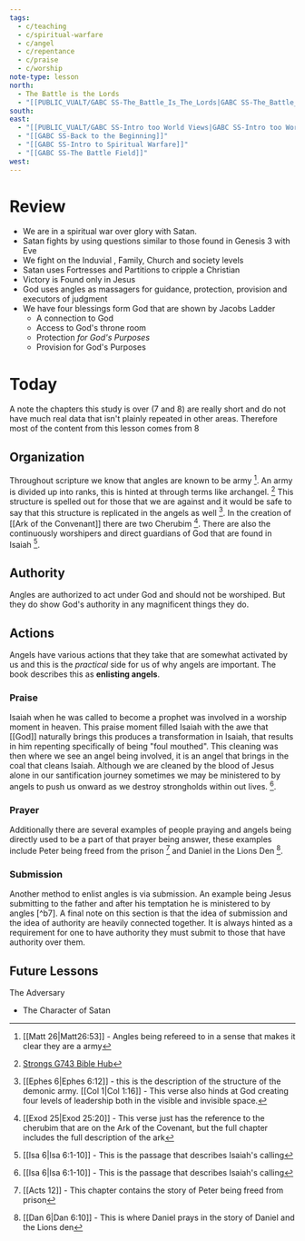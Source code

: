 ```yaml
---
tags:
  - c/teaching
  - c/spiritual-warfare
  - c/angel
  - c/repentance
  - c/praise
  - c/worship
note-type: lesson
north:
  - The Battle is the Lords
  - "[[PUBLIC_VUALT/GABC SS-The_Battle_Is_The_Lords|GABC SS-The_Battle_Is_The_Lords]]"
south: 
east:
  - "[[PUBLIC_VUALT/GABC SS-Intro too World Views|GABC SS-Intro too World Views]]"
  - "[[GABC SS-Back to the Beginning]]"
  - "[[GABC SS-Intro to Spiritual Warfare]]"
  - "[[GABC SS-The Battle Field]]"
west:
---
```

# Review
- We are in a spiritual war over glory with Satan.
- Satan fights by using questions similar to those found in Genesis 3 with Eve
- We fight on the Induvial , Family, Church and society levels
- Satan uses Fortresses and Partitions to cripple a  Christian
- Victory is Found only in Jesus
- God uses angles as massagers for guidance, protection, provision and executors of judgment
- We have four blessings form God that are shown by Jacobs Ladder
    - A connection to God
    - Access to God's throne room
    - Protection *for God's Purposes*
    - Provision for God's Purposes

# Today
A note the chapters this study is over (7 and 8) are really short and do not have much real data that isn't plainly repeated in other areas. Therefore most of the content from this lesson comes from 8
## Organization
Throughout scripture we know that angles are known to be army [^b1]. An army is divided up into ranks, this is hinted at through terms like archangel. [^g1] This structure is spelled out for those that we are against and it would be safe to say that this structure is replicated in the angels as well [^b2]. In the creation of [[Ark of the Convenant]] there are two Cherubim [^b3]. There are also the continuously worshipers and direct guardians of God that are found in Isaiah [^b4].

[^b1]: [[Matt 26|Matt26:53]] - Angles being refereed to in a sense that makes it clear they are a army
[^g1]: [Strongs G743 Bible Hub](https://biblehub.com/greek/743.htm)
[^b2]: [[Ephes 6|Ephes 6:12]] - this is the description of the structure of the demonic army. [[Col 1|Col 1:16]] - This verse also hinds at God creating four levels of leadership both in the visible and invisible space.
[^b3]: [[Exod 25|Exod 25:20]] - This verse just has the reference to the cherubim that are on the Ark of the Covenant, but the full chapter includes the full description of the ark

## Authority
Angles are authorized to act under God and should not be worshiped. But they do show God's authority in any magnificent things they do.

## Actions
Angels have various actions that they take that are somewhat activated by us and this is the *practical* side for us of why angels are important. The book describes this as **enlisting angels**.

### Praise
Isaiah when he was called to become a prophet was involved in a worship moment in heaven. This praise moment filled Isaiah with the awe that [[God]] naturally brings this produces a transformation in Isaiah, that results in him repenting specifically of being "foul mouthed". This cleaning was then where we see an angel being involved, it is an angel that brings in the coal that cleans Isaiah. Although we are cleaned by the blood of Jesus alone in our santification journey sometimes we may be ministered to by angels to push us onward as we destroy strongholds within out lives. [^b4].

[^b4]: [[Isa 6|Isa 6:1-10]] - This is the passage that describes Isaiah's calling 

### Prayer
Additionally there are several examples of people praying and angels being directly used to be a part of that prayer being answer, these examples include Peter being freed from the prison [^b5] and Daniel in the Lions Den [^b6].

[^b5]: [[Acts 12]] - This chapter contains the story of Peter being freed from prison
[^b6]: [[Dan 6|Dan 6:10]] - This is where Daniel prays in the story of Daniel and the Lions den

### Submission
Another method to enlist angles is via submission. An example being Jesus submitting to the father and after his temptation he is ministered to by angles [^b7].  A final note on this section is that the idea of submission and the idea of authority are heavily connected together. It is always hinted as a requirement for one to have authority they must submit to those that have authority over them. 


## Future Lessons
The Adversary
- The Character of Satan